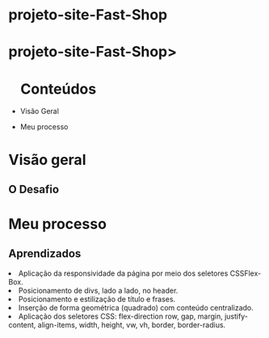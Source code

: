 # projeto-site-Fast-Shop
<h1>projeto-site-Fast-Shop></h1>

<ul><h1>Conteúdos</h1>
  <li><p>Visão Geral</p></li> 
    <li><p>Meu processo</></li>
  
  </ul>

<h1>Visão geral</>

   <h2>O Desafio</h2>
 

<h1>Meu processo</>
  <h2>Aprendizados</h2>
 
 
  <li>Aplicação da responsividade da página por meio dos seletores CSSFlex-Box.</li>
  <li>Posicionamento de divs, lado a lado, no header.</li>
  <li>Posicionamento e estilização de título e frases.</li>
  <li>Inserção de forma geométrica (quadrado) com conteúdo centralizado. </li>
  <li>Aplicação dos seletores CSS: flex-direction row, gap, margin, justify-content, align-items, width, height, vw, vh, border, border-radius. </li>
 
